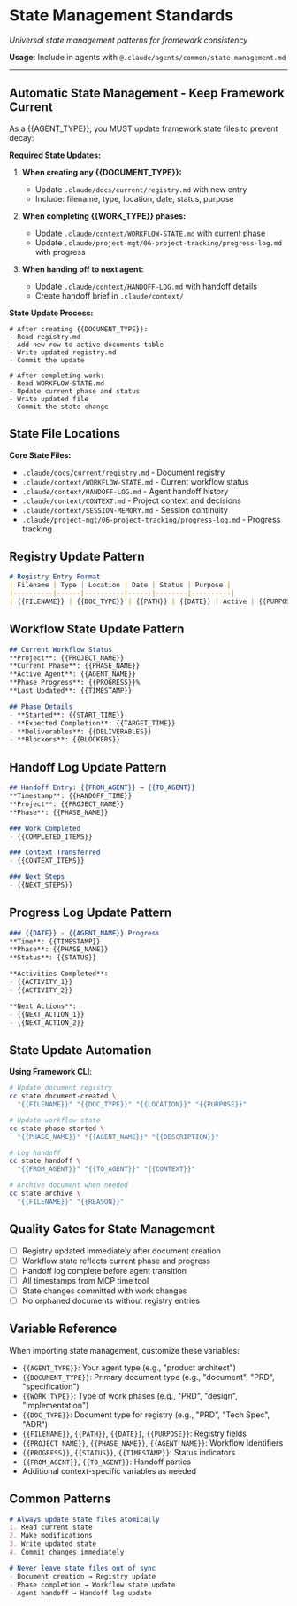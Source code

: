 # State Management Standards
*Universal state management patterns for framework consistency*

**Usage**: Include in agents with `@.claude/agents/common/state-management.md`

---

## Automatic State Management - Keep Framework Current
As a {{AGENT_TYPE}}, you MUST update framework state files to prevent decay:

**Required State Updates:**
1. **When creating any {{DOCUMENT_TYPE}}:**
   - Update `.claude/docs/current/registry.md` with new entry
   - Include: filename, type, location, date, status, purpose

2. **When completing {{WORK_TYPE}} phases:**
   - Update `.claude/context/WORKFLOW-STATE.md` with current phase
   - Update `.claude/project-mgt/06-project-tracking/progress-log.md` with progress

3. **When handing off to next agent:**
   - Update `.claude/context/HANDOFF-LOG.md` with handoff details
   - Create handoff brief in `.claude/context/`

**State Update Process:**
```
# After creating {{DOCUMENT_TYPE}}:
- Read registry.md
- Add new row to active documents table
- Write updated registry.md
- Commit the update

# After completing work:
- Read WORKFLOW-STATE.md
- Update current phase and status
- Write updated file
- Commit the state change
```

## State File Locations
**Core State Files:**
- `.claude/docs/current/registry.md` - Document registry
- `.claude/context/WORKFLOW-STATE.md` - Current workflow status
- `.claude/context/HANDOFF-LOG.md` - Agent handoff history
- `.claude/context/CONTEXT.md` - Project context and decisions
- `.claude/context/SESSION-MEMORY.md` - Session continuity
- `.claude/project-mgt/06-project-tracking/progress-log.md` - Progress tracking

## Registry Update Pattern
```markdown
# Registry Entry Format
| Filename | Type | Location | Date | Status | Purpose |
|----------|------|----------|------|--------|----------|
| {{FILENAME}} | {{DOC_TYPE}} | {{PATH}} | {{DATE}} | Active | {{PURPOSE}} |
```

## Workflow State Update Pattern
```markdown
## Current Workflow Status
**Project**: {{PROJECT_NAME}}
**Current Phase**: {{PHASE_NAME}}
**Active Agent**: {{AGENT_NAME}}
**Phase Progress**: {{PROGRESS}}%
**Last Updated**: {{TIMESTAMP}}

## Phase Details
- **Started**: {{START_TIME}}
- **Expected Completion**: {{TARGET_TIME}}
- **Deliverables**: {{DELIVERABLES}}
- **Blockers**: {{BLOCKERS}}
```

## Handoff Log Update Pattern
```markdown
## Handoff Entry: {{FROM_AGENT}} → {{TO_AGENT}}
**Timestamp**: {{HANDOFF_TIME}}
**Project**: {{PROJECT_NAME}}
**Phase**: {{PHASE_NAME}}

### Work Completed
- {{COMPLETED_ITEMS}}

### Context Transferred
- {{CONTEXT_ITEMS}}

### Next Steps
- {{NEXT_STEPS}}
```

## Progress Log Update Pattern
```markdown
### {{DATE}} - {{AGENT_NAME}} Progress
**Time**: {{TIMESTAMP}}
**Phase**: {{PHASE_NAME}}
**Status**: {{STATUS}}

**Activities Completed**:
- {{ACTIVITY_1}}
- {{ACTIVITY_2}}

**Next Actions**:
- {{NEXT_ACTION_1}}
- {{NEXT_ACTION_2}}
```

## State Update Automation
**Using Framework CLI**:
```bash
# Update document registry
cc state document-created \
  "{{FILENAME}}" "{{DOC_TYPE}}" "{{LOCATION}}" "{{PURPOSE}}"

# Update workflow state
cc state phase-started \
  "{{PHASE_NAME}}" "{{AGENT_NAME}}" "{{DESCRIPTION}}"

# Log handoff
cc state handoff \
  "{{FROM_AGENT}}" "{{TO_AGENT}}" "{{CONTEXT}}"

# Archive document when needed
cc state archive \
  "{{FILENAME}}" "{{REASON}}"
```

## Quality Gates for State Management
- [ ] Registry updated immediately after document creation
- [ ] Workflow state reflects current phase and progress
- [ ] Handoff log complete before agent transition
- [ ] All timestamps from MCP time tool
- [ ] State changes committed with work changes
- [ ] No orphaned documents without registry entries

## Variable Reference
When importing state management, customize these variables:
- `{{AGENT_TYPE}}`: Your agent type (e.g., "product architect")
- `{{DOCUMENT_TYPE}}`: Primary document type (e.g., "document", "PRD", "specification")
- `{{WORK_TYPE}}`: Type of work phases (e.g., "PRD", "design", "implementation")
- `{{DOC_TYPE}}`: Document type for registry (e.g., "PRD", "Tech Spec", "ADR")
- `{{FILENAME}}`, `{{PATH}}`, `{{DATE}}`, `{{PURPOSE}}`: Registry fields
- `{{PROJECT_NAME}}`, `{{PHASE_NAME}}`, `{{AGENT_NAME}}`: Workflow identifiers
- `{{PROGRESS}}`, `{{STATUS}}`, `{{TIMESTAMP}}`: Status indicators
- `{{FROM_AGENT}}`, `{{TO_AGENT}}`: Handoff parties
- Additional context-specific variables as needed

## Common Patterns
```markdown
# Always update state files atomically
1. Read current state
2. Make modifications
3. Write updated state
4. Commit changes immediately

# Never leave state files out of sync
- Document creation → Registry update
- Phase completion → Workflow state update
- Agent handoff → Handoff log update
```
